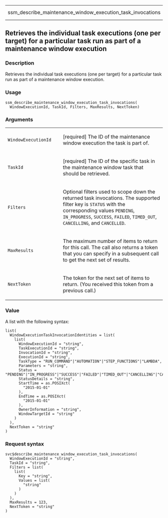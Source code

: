 <table style="width: 100%;">
<tbody>
<tr class="odd">
<td>ssm_describe_maintenance_window_execution_task_invocations</td>
<td style="text-align: right;">R Documentation</td>
</tr>
</tbody>
</table>

## Retrieves the individual task executions (one per target) for a particular task run as part of a maintenance window execution

### Description

Retrieves the individual task executions (one per target) for a
particular task run as part of a maintenance window execution.

### Usage

    ssm_describe_maintenance_window_execution_task_invocations(
      WindowExecutionId, TaskId, Filters, MaxResults, NextToken)

### Arguments

<table>
<colgroup>
<col style="width: 35%" />
<col style="width: 65%" />
</colgroup>
<tbody>
<tr class="odd">
<td><code
id="ssm_describe_maintenance_window_execution_task_invocations_:_WindowExecutionId">WindowExecutionId</code></td>
<td><p>[required] The ID of the maintenance window execution the task is
part of.</p></td>
</tr>
<tr class="even">
<td><code
id="ssm_describe_maintenance_window_execution_task_invocations_:_TaskId">TaskId</code></td>
<td><p>[required] The ID of the specific task in the maintenance window
task that should be retrieved.</p></td>
</tr>
<tr class="odd">
<td><code
id="ssm_describe_maintenance_window_execution_task_invocations_:_Filters">Filters</code></td>
<td><p>Optional filters used to scope down the returned task
invocations. The supported filter key is <code>STATUS</code> with the
corresponding values <code>PENDING</code>, <code>IN_PROGRESS</code>,
<code>SUCCESS</code>, <code>FAILED</code>, <code>TIMED_OUT</code>,
<code>CANCELLING</code>, and <code>CANCELLED</code>.</p></td>
</tr>
<tr class="even">
<td><code
id="ssm_describe_maintenance_window_execution_task_invocations_:_MaxResults">MaxResults</code></td>
<td><p>The maximum number of items to return for this call. The call
also returns a token that you can specify in a subsequent call to get
the next set of results.</p></td>
</tr>
<tr class="odd">
<td><code
id="ssm_describe_maintenance_window_execution_task_invocations_:_NextToken">NextToken</code></td>
<td><p>The token for the next set of items to return. (You received this
token from a previous call.)</p></td>
</tr>
</tbody>
</table>

### Value

A list with the following syntax:

    list(
      WindowExecutionTaskInvocationIdentities = list(
        list(
          WindowExecutionId = "string",
          TaskExecutionId = "string",
          InvocationId = "string",
          ExecutionId = "string",
          TaskType = "RUN_COMMAND"|"AUTOMATION"|"STEP_FUNCTIONS"|"LAMBDA",
          Parameters = "string",
          Status = "PENDING"|"IN_PROGRESS"|"SUCCESS"|"FAILED"|"TIMED_OUT"|"CANCELLING"|"CANCELLED"|"SKIPPED_OVERLAPPING",
          StatusDetails = "string",
          StartTime = as.POSIXct(
            "2015-01-01"
          ),
          EndTime = as.POSIXct(
            "2015-01-01"
          ),
          OwnerInformation = "string",
          WindowTargetId = "string"
        )
      ),
      NextToken = "string"
    )

### Request syntax

    svc$describe_maintenance_window_execution_task_invocations(
      WindowExecutionId = "string",
      TaskId = "string",
      Filters = list(
        list(
          Key = "string",
          Values = list(
            "string"
          )
        )
      ),
      MaxResults = 123,
      NextToken = "string"
    )
